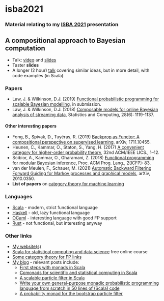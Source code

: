 # isba2021

### Material relating to my [ISBA 2021](https://events.stat.uconn.edu/ISBA2021/) presentation

## A compositional approach to Bayesian computation

* Talk: [video](https://www.youtube.com/watch?v=9PKT2YUV_ps) and [slides](Talk/talk-PREBUILT.pdf)
* Taster **slides**
* A longer (2 hour) [talk](https://www.youtube.com/watch?v=QcLtA4TTzh8) covering similar ideas, but in more detail, with code examples (in Scala)

### Papers

* Law, J. & Wilkinson, D.J. (2019) [Functional probabilistic programming for scalable Bayesian modelling](https://arxiv.org/abs/1908.02062), in submission.
* Law, J. & Wilkinson, D.J. (2018) [Composable models for online Bayesian analysis of streaming data](https://doi.org/10.1007/s11222-017-9783-1), Statistics and Computing, 28(6): 1119-1137.

#### Other interesting papers

* Fong, B., Spivak, D., Tuyéras, R. (2019) [Backprop as Functor: A
compositional perspective on supervised learning](https://arxiv.org/abs/1711.10455), arXiv, 1711.10455.
* Heunen, C., Kammar, O., Staton, S., Yang, H. (2017) [A convenient
category for higher-order probability theory](https://dl.acm.org/doi/10.5555/3329995.3330072), 32nd ACM/IEEE LICS., 1–12.
* Ścibior, A., Kammar, O., Gharamani, Z. (2018) [Functional programming
for modular Bayesian inference](https://dl.acm.org/doi/10.1145/3236778), Proc. ACM Prog. Lang., 2(ICFP): 83.
* van der Meulen, F., Schauer, M. (2021) [Automatic Backward Filtering Forward Guiding for Markov processes and graphical models](https://arxiv.org/abs/2010.03509), arXiv, 2010.0350.
* **List of papers** on [category theory for machine learning](https://github.com/bgavran/Category_Theory_Machine_Learning)

### Languages

* [Scala](https://www.scala-lang.org/) - modern, strict functional language
* [Haskell](https://www.haskell.org/) - old, lazy functional language
* [OCaml](https://ocaml.org/) - interesting language with good FP support
* [Rust](https://www.rust-lang.org/) - not functional, but interesting anyway

### Other links

* [My website(s)](https://darrenjw.github.io/)
* [Scala for statistical computing and data science](https://github.com/darrenjw/scala-course/blob/master/StartHere.md) free online course
* [Some category theory for FP links](https://github.com/darrenjw/fps-course/blob/master/Links.md)
* [My blog](https://darrenjw.wordpress.com/) - relevant posts include:
    * [First steps with monads in Scala](https://darrenjw.wordpress.com/2016/04/15/first-steps-with-monads-in-scala/)
    * [Comonads for scientific and statistical computing in Scala](https://darrenjw.wordpress.com/2018/01/22/comonads-for-scientific-and-statistical-computing-in-scala/)
	* [A scalable particle filter in Scala](https://darrenjw.wordpress.com/2016/07/22/a-scalable-particle-filter-in-scala/)
	* [Write your own general-purpose monadic probabilistic programming language from scratch in 50 lines of (Scala) code](https://darrenjw.wordpress.com/2019/08/07/write-your-own-general-purpose-monadic-probabilistic-programming-language-from-scratch-in-50-lines-of-scala-code/)
	* [A probability monad for the bootstrap particle filter](https://darrenjw.wordpress.com/2019/08/10/a-probability-monad-for-the-bootstrap-particle-filter/)

